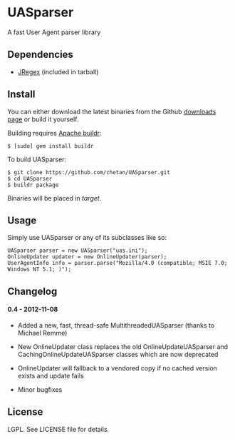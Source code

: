 # UASparser

A fast User Agent parser library

## Dependencies

* [JRegex](http://jregex.sourceforge.net/) (included in tarball)

## Install

You can either download the latest binaries from the Github [downloads
page](https://github.com/chetan/UASparser/downloads) or build it
yourself.

Building requires [Apache buildr](http://buildr.apache.org/):

```
$ [sudo] gem install buildr
```

To build UASparser:

```
$ git clone https://github.com/chetan/UASparser.git
$ cd UASparser
$ buildr package
```

Binaries will be placed in _target_.

## Usage

Simply use UASparser or any of its subclasses like so:

```
UASparser parser = new UASparser("uas.ini");
OnlineUpdater updater = new OnlineUpdater(parser);
UserAgentInfo info = parser.parse("Mozilla/4.0 (compatible; MSIE 7.0;
Windows NT 5.1; )");
```

## Changelog

#### 0.4 - 2012-11-08

* Added a new, fast, thread-safe MultithreadedUASparser (thanks to Michael Remme)

* New OnlineUpdater class replaces the old OnlineUpdateUASparser and CachingOnlineUpdateUASparser classes which are now deprecated

* OnlineUpdater will fallback to a vendored copy if no cached version exists and update fails

* Minor bugfixes

## License

LGPL. See LICENSE file for details.
